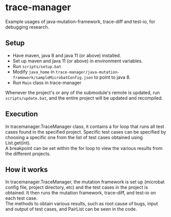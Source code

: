 # trace-manager
Example usages of java-mutation-framework, trace-diff and test-io, for debugging research.

## Setup
- Have maven, java 8 and java 11 (or above) installed.
- Set up maven and java 11 (or above) in environment variables.
- Run `scripts/setup.bat`
- Modify `java_home` in `trace-manager/java-mutation-framework/sampleMicrobatConfig.json` to point to java 8.
- Run `Main` class in trace-manager

Whenever the project's or any of the submodule's remote is updated, run `scripts/update.bat`, and the entire project will be updated and recompiled.

## Execution
In tracemanager.TraceManager class, it contains a for loop that runs all test cases found in the specified project. Specific test cases can be specified by choosing a specific one from the list of test cases obtained using List.get(int).<br/>
A breakpoint can be set within the for loop to view the various results from the different projects.

## How it works
In tracemanager.TraceManager, the mutation framework is set up (microbat config file, project directory, etc) and the test cases in the project is obtained. It then runs the mutation framework, trace-diff, and test-io on each test case.<br/>
The methods to obtain various results, such as root cause of bugs, input and output of test cases, and PairList can be seen in the code.
